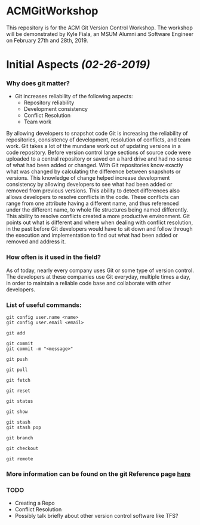# ACMGitWorkshop
This repository is for the ACM Git Version Control Workshop. The workshop will be demonstrated by Kyle Fiala, an MSUM Alumni and Software Engineer on February 27th and 28th, 2019.

# Initial Aspects *(02-26-2019)*


### Why does git matter?
- Git increases reliability of the following aspects:
    - Repository reliability
    - Development consistency
    - Conflict Resolution
    - Team work

By allowing developers to snapshot code Git is increasing the reliability of repositories,
consistency of development, resolution of conflicts, and team work. Git takes a lot of the mundane
work out of updating versions in a code repository. Before version control large sections of source
code were uploaded to a central repository or saved on a hard drive and had no sense of what had been
added or changed. With Git repositories know exactly what was changed by calculating the difference
between snapshots or versions. This knowledge of change helped increase development consistency by
allowing developers to see what had been added or removed from previous versions. This ability to
detect differences also allows developers to resolve conflicts in the code. These conflicts can range
from one attribute having a different name, and thus referenced under the different name, to whole file
structures being named differently. This ability to resolve conflicts created a more productive environment.
Git points out what is different and where when dealing with conflict resolution, in the past before Git
developers would have to sit down and follow through the execution and implementation to find out what
had been added or removed and address it.
 
### How often is it used in the field?

As of today, nearly every company uses Git or some type of version control. The developers at these
companies use Git everyday, multiple times a day, in order to maintain a reliable code base and
collaborate with other developers.

### List of useful commands:
  ```
  git config user.name <name>
  git config user.email <email>
  ```
  ```
  git add
  ```
  ```
  git commit
  git commit -m "<message>"
  ```
  ```
  git push
  ```
  ```
  git pull
  ```
  ```
  git fetch
  ```
  ```
  git reset
  ```
  ```
  git status
  ```
  ```
  git show
  ```
  ```
  git stash
  git stash pop
  ```
  ```
  git branch
  ```
  ```
  git checkout
  ```
  ```
  git remote
  ```
  
### More information can be found on the git Reference page [here](https://git-scm.com/docs)
  
### TODO
* Creating a Repo
* Conflict Resolution
* Possibly talk briefly about other version control software like TFS?